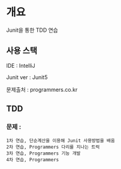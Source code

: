 # 개요
Junit을 통한 TDD 연습

## 사용 스택
IDE : IntelliJ

Junit ver : Junit5

문제출처 : programmers.co.kr

## TDD
### 문제 : 
	1차 연습, 단순계산을 이용해 Junit 사용방법을 배움
	2차 연습, Programmers 다리를 지나는 트럭 
	3차 연습, Programmers 기능 개발
	4차 연습, Programmers 
